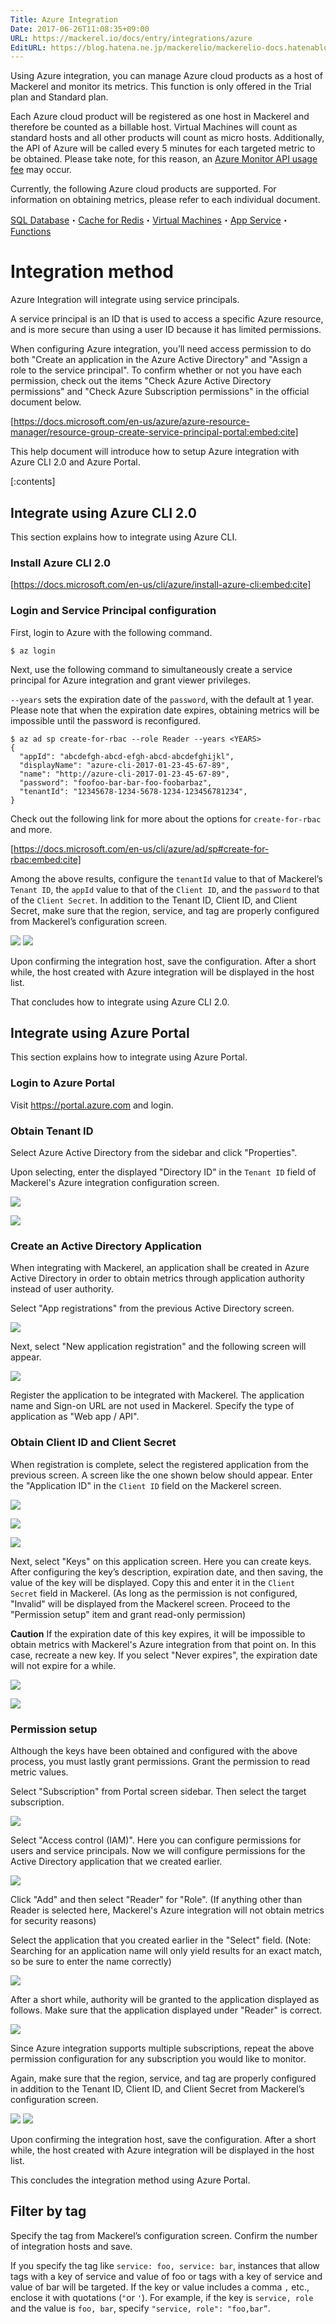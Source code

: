 ```yaml
---
Title: Azure Integration
Date: 2017-06-26T11:08:35+09:00
URL: https://mackerel.io/docs/entry/integrations/azure
EditURL: https://blog.hatena.ne.jp/mackerelio/mackerelio-docs.hatenablog.mackerel.io/atom/entry/8599973812273182826
---
```


Using Azure integration, you can manage Azure cloud products as a host of Mackerel and monitor its metrics. This function is only offered in the Trial plan and Standard plan.

Each Azure cloud product will be registered as one host in Mackerel and therefore be counted as a billable host.
Virtual Machines will count as standard hosts and all other products will count as micro hosts. 
Additionally, the API of Azure will be called every 5 minutes for each targeted metric to be obtained. Please take note, for this reason, an [Azure Monitor API usage fee](https://azure.microsoft.com/en-us/pricing/details/monitor/) may occur.

Currently, the following Azure cloud products are supported. For information on obtaining metrics, please refer to each individual document.

[SQL Database](https://mackerel.io/docs/entry/integrations/azure/sql-database)・[Cache for Redis](https://mackerel.io/docs/entry/integrations/azure/redis-cache)・[Virtual Machines](https://mackerel.io/docs/entry/integrations/azure/virtual-machine)・[App Service](https://mackerel.io/docs/entry/integrations/azure/app-service)・[Functions](https://mackerel.io/docs/entry/integrations/azure/functions)

# Integration method
Azure Integration will integrate using service principals.

A service principal is an ID that is used to access a specific Azure resource, and is more secure than using a user ID because it has limited permissions.

When configuring Azure integration, you’ll need access permission to do both "Create an application in the Azure Active Directory" and "Assign a role to the service principal". To confirm whether or not you have each permission, check out the items "Check Azure Active Directory permissions" and "Check Azure Subscription permissions" in the official document below.

[https://docs.microsoft.com/en-us/azure/azure-resource-manager/resource-group-create-service-principal-portal:embed:cite]

This help document will introduce how to setup Azure integration with Azure CLI 2.0 and Azure Portal.

[:contents]

## Integrate using Azure CLI 2.0
This section explains how to integrate using Azure CLI.

### Install Azure CLI 2.0 
[https://docs.microsoft.com/en-us/cli/azure/install-azure-cli:embed:cite]

### Login and Service Principal configuration
First, login to Azure with the following command.
```console
$ az login
```

Next, use the following command to simultaneously create a service principal for Azure integration and grant viewer privileges.

`--years` sets the expiration date of the `password`, with the default at 1 year. Please note that when the expiration date expires, obtaining metrics will be impossible until the password is reconfigured.

```console
$ az ad sp create-for-rbac --role Reader --years <YEARS>
{
  "appId": "abcdefgh-abcd-efgh-abcd-abcdefghijkl",
  "displayName": "azure-cli-2017-01-23-45-67-89",
  "name": "http://azure-cli-2017-01-23-45-67-89",
  "password": "foofoo-bar-bar-foo-foobarbaz",
  "tenantId": "12345678-1234-5678-1234-123456781234",
}
```

Check out the following link for more about the options for `create-for-rbac` and more. 
 
[https://docs.microsoft.com/en-us/cli/azure/ad/sp#create-for-rbac:embed:cite]
 
Among the above results, configure the `tenantId` value to that of Mackerel’s `Tenant ID`, the `appId` value to that of the `Client ID`, and the `password` to that of the `Client Secret`. In addition to the Tenant ID, Client ID, and Client Secret, make sure that the region, service, and tag are properly configured from Mackerel’s configuration screen.

![](https://cdn-ak.f.st-hatena.com/images/fotolife/a/andyyk/20170623/20170623190254.png)
![](https://cdn-ak.f.st-hatena.com/images/fotolife/a/andyyk/20171213/20171213165935.png)

Upon confirming the integration host, save the configuration. After a short while, the host created with Azure integration will be displayed in the host list.

That concludes how to integrate using Azure CLI 2.0.

## Integrate using Azure Portal
This section explains how to integrate using Azure Portal.

### Login to Azure Portal
Visit https://portal.azure.com and login.

### Obtain Tenant ID
Select Azure Active Directory from the sidebar and click "Properties".

Upon selecting, enter the displayed "Directory ID" in the `Tenant ID` field of Mackerel's Azure integration configuration screen.

![](https://cdn-ak.f.st-hatena.com/images/fotolife/a/andyyk/20170623/20170623190736.png)

![](https://cdn-ak.f.st-hatena.com/images/fotolife/a/andyyk/20170623/20170623190731.png)

### Create an Active Directory Application
When integrating with Mackerel, an application shall be created in Azure Active Directory in order to obtain metrics through application authority instead of user authority.

Select "App registrations" from the previous Active Directory screen.
 
![](https://cdn-ak.f.st-hatena.com/images/fotolife/a/andyyk/20170626/20170626102652.png)

Next, select "New application registration" and the following screen will appear.

![](https://cdn-ak.f.st-hatena.com/images/fotolife/a/andyyk/20170626/20170626102649.png)

Register the application to be integrated with Mackerel. The application name and Sign-on URL are not used in Mackerel. Specify the type of application as "Web app / API".

### Obtain Client ID and Client Secret
When registration is complete, select the registered application from the previous screen. A screen like the one shown below should appear. Enter the "Application ID" in the `Client ID` field on the Mackerel screen.

![](https://cdn-ak.f.st-hatena.com/images/fotolife/a/andyyk/20170626/20170626102953.png)

![](https://cdn-ak.f.st-hatena.com/images/fotolife/a/andyyk/20170626/20170626102954.png)

![](https://cdn-ak.f.st-hatena.com/images/fotolife/a/andyyk/20170626/20170626103356.png)

Next, select "Keys" on this application screen. Here you can create keys. After configuring the key’s description, expiration date, and then saving, the value of the key will be displayed. Copy this and enter it in the `Client Secret` field in Mackerel. (As long as the permission is not configured, "Invalid" will be displayed from the Mackerel screen. Proceed to the "Permission setup" item and grant read-only permission)

**Caution** If the expiration date of this key expires, it will be impossible to obtain metrics with Mackerel's Azure integration from that point on. In this case, recreate a new key. If you select "Never expires", the expiration date will not expire for a while.

![](https://cdn-ak.f.st-hatena.com/images/fotolife/a/andyyk/20170626/20170626103359.png)

![](https://cdn-ak.f.st-hatena.com/images/fotolife/a/andyyk/20170626/20170626103351.png)

### Permission setup
Although the keys have been obtained and configured with the above process, you must lastly grant permissions. Grant the permission to read metric values.

Select "Subscription" from Portal screen sidebar. Then select the target subscription.

![](https://cdn-ak.f.st-hatena.com/images/fotolife/a/andyyk/20170626/20170626104121.png) 

Select "Access control (IAM)". Here you can configure permissions for users and service principals. Now we will configure permissions for the Active Directory application that we created earlier.

![](https://cdn-ak.f.st-hatena.com/images/fotolife/a/andyyk/20170626/20170626104118.png)

Click "Add" and then select "Reader" for "Role". (If anything other than Reader is selected here, Mackerel's Azure integration will not obtain metrics for security reasons)

Select the application that you created earlier in the "Select" field. (Note: Searching for an application name will only yield results for an exact match, so be sure to enter the name correctly)

![](https://cdn-ak.f.st-hatena.com/images/fotolife/a/andyyk/20170626/20170626104443.png)

After a short while, authority will be granted to the application displayed as follows. Make sure that the application displayed under "Reader" is correct.

![](https://cdn-ak.f.st-hatena.com/images/fotolife/a/andyyk/20170626/20170626104403.png)

Since Azure integration supports multiple subscriptions, repeat the above permission configuration for any subscription you would like to monitor.

Again, make sure that the region, service, and tag are properly configured in addition to the Tenant ID, Client ID, and Client Secret from Mackerel’s configuration screen.

![](https://cdn-ak.f.st-hatena.com/images/fotolife/a/andyyk/20170626/20170626104400.png)
![](https://cdn-ak.f.st-hatena.com/images/fotolife/a/andyyk/20171213/20171213165935.png) 

Upon confirming the integration host, save the configuration. After a short while, the host created with Azure integration will be displayed in the host list.

This concludes the integration method using Azure Portal.
 
## Filter by tag

Specify the tag from Mackerel’s configuration screen. Confirm the number of integration hosts and save.

If you specify the tag like `service: foo, service: bar`, instances that allow tags with a key of service and value of foo or tags with a key of service and value of bar will be targeted. If the key or value includes a comma `,` etc., enclose it with quotations (`"`or `'`). For example, if the key is `service, role` and the value is `foo, bar`, specify `"service, role": "foo,bar”`.
